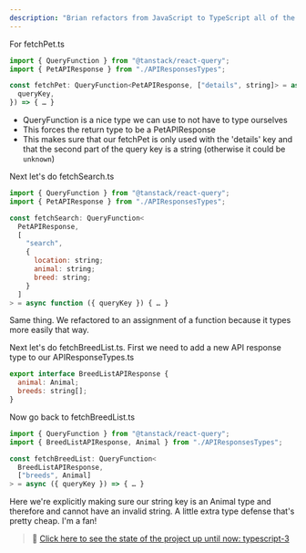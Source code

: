 ```yaml
---
description: "Brian refactors from JavaScript to TypeScript all of the fetching"
---
```


For fetchPet.ts

```javascript
import { QueryFunction } from "@tanstack/react-query";
import { PetAPIResponse } from "./APIResponsesTypes";

const fetchPet: QueryFunction<PetAPIResponse, ["details", string]> = async ({
  queryKey,
}) => { … }
```

- QueryFunction is a nice type we can use to not have to type ourselves
- This forces the return type to be a PetAPIResponse
- This makes sure that our fetchPet is only used with the 'details' key and that the second part of the query key is a string (otherwise it could be `unknown`)

Next let's do fetchSearch.ts

```javascript
import { QueryFunction } from "@tanstack/react-query";
import { PetAPIResponse } from "./APIResponsesTypes";

const fetchSearch: QueryFunction<
  PetAPIResponse,
  [
    "search",
    {
      location: string;
      animal: string;
      breed: string;
    }
  ]
> = async function ({ queryKey }) { … }
```

Same thing. We refactored to an assignment of a function because it types more easily that way.

Next let's do fetchBreedList.ts. First we need to add a new API response type to our APIResponseTypes.ts

```javascript
export interface BreedListAPIResponse {
  animal: Animal;
  breeds: string[];
}
```

Now go back to fetchBreedList.ts

```javascript
import { QueryFunction } from "@tanstack/react-query";
import { BreedListAPIResponse, Animal } from "./APIResponsesTypes";

const fetchBreedList: QueryFunction<
  BreedListAPIResponse,
  ["breeds", Animal]
> = async ({ queryKey }) => { … }
```

Here we're explicitly making sure our string key is an Animal type and therefore and cannot have an invalid string. A little extra type defense that's pretty cheap. I'm a fan!

> 🏁 [Click here to see the state of the project up until now: typescript-3][step]

[step]: https://github.com/btholt/citr-v8-project/tree/master/typescript-3

